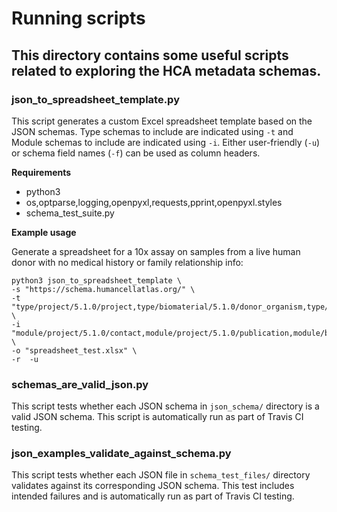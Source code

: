 # Running scripts

## This directory contains some useful scripts related to exploring the HCA metadata schemas.

### json_to_spreadsheet_template.py

This script generates a custom Excel spreadsheet template based on the JSON schemas. Type schemas to include are indicated using `-t` and Module schemas to include are indicated using `-i`. Either user-friendly (`-u`) or schema field names (`-f`) can be used as column headers.

**Requirements**

- python3
- os,optparse,logging,openpyxl,requests,pprint,openpyxl.styles
- schema_test_suite.py

**Example usage**

Generate a spreadsheet for a 10x assay on samples from a live human donor with no medical history or family relationship info:
```
python3 json_to_spreadsheet_template \
-s "https://schema.humancellatlas.org/" \
-t "type/project/5.1.0/project,type/biomaterial/5.1.0/donor_organism,type/biomaterial/5.1.0/specimen_from_organism,type/biomaterial/5.1.0/cell_suspension,type/process/biomaterial_collection/5.1.0/collection_process,type/process/biomaterial_collection/5.1.0/dissociation_process,type/process/biomaterial_collection/5.1.0/enrichment_process,type/process/sequencing/5.1.0/library_preparation_process,type/process/sequencing/5.1.0/sequencing_process,type/file/5.1.0/sequence_file,type/protocol/5.1.0/protocol" \
-i "module/project/5.1.0/contact,module/project/5.1.0/publication,module/biomaterial/5.1.0/cell_morphology,module/biomaterial/5.1.0/homo_sapiens_specific,module/biomaterial/5.1.0/state_of_specimen,module/process/sequencing/5.1.0/barcode,module/process/5.1.0/purchased_reagents" \
-o "spreadsheet_test.xlsx" \
-r  -u
```

### schemas_are_valid_json.py

This script tests whether each JSON schema in `json_schema/` directory is a valid JSON schema. This script is automatically run as part of Travis CI testing.

### json_examples_validate_against_schema.py

This script tests whether each JSON file in `schema_test_files/` directory validates against its corresponding JSON schema. This test includes intended failures and is automatically run as part of Travis CI testing.